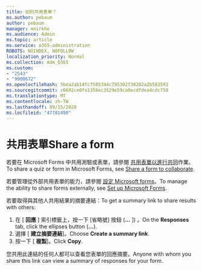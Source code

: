 ```yaml
---
title: 如何共用表單？
ms.author: pebaum
author: pebaum
manager: mnirkhe
ms.audience: Admin
ms.topic: article
ms.service: o365-administration
ROBOTS: NOINDEX, NOFOLLOW
localization_priority: Normal
ms.collection: Adm_O365
ms.custom:
- "2543"
- "9000672"
ms.openlocfilehash: 5bea2ab14fcf585344c795302f38202a2b582593
ms.sourcegitcommit: c6692ce0fa1358ec3529e59ca0ecdfdea4cdc759
ms.translationtype: MT
ms.contentlocale: zh-TW
ms.lasthandoff: 09/15/2020
ms.locfileid: "47781490"
---
```

# <a name="share-a-form"></a><span data-ttu-id="d2487-102">共用表單</span><span class="sxs-lookup"><span data-stu-id="d2487-102">Share a form</span></span>

<span data-ttu-id="d2487-103">若要在 Microsoft Forms 中共用測驗或表單，請參閱 [共用表單以進行共同](https://support.office.com/article/Share-a-form-to-collaborate-d5bb5cf0-8401-4c15-bb8c-8e108cd7e69b)作業。</span><span class="sxs-lookup"><span data-stu-id="d2487-103">To share a quiz or form in Microsoft Forms, see [Share a form to collaborate](https://support.office.com/article/Share-a-form-to-collaborate-d5bb5cf0-8401-4c15-bb8c-8e108cd7e69b).</span></span>

<span data-ttu-id="d2487-104">若要管理從外部共用表單的能力，請參閱 [設定 Microsoft forms](https://support.office.com/article/set-up-microsoft-forms-cc52287a-4550-464d-9a1b-457bf9df2240)。</span><span class="sxs-lookup"><span data-stu-id="d2487-104">To manage the ability to share forms externally, see [Set up Microsoft Forms](https://support.office.com/article/set-up-microsoft-forms-cc52287a-4550-464d-9a1b-457bf9df2240).</span></span> 

<span data-ttu-id="d2487-105">若要取得與其他人共用結果的摘要連結：</span><span class="sxs-lookup"><span data-stu-id="d2487-105">To get a summary link to share results with others:</span></span>

1. <span data-ttu-id="d2487-106">在 [ **回應** ] 索引標籤上，按一下 [省略號] 按鈕 (**...** ]) 。</span><span class="sxs-lookup"><span data-stu-id="d2487-106">On the **Responses** tab, click the ellipses button (**...**).</span></span>
3. <span data-ttu-id="d2487-107">選擇 [ **建立摘要連結**]。</span><span class="sxs-lookup"><span data-stu-id="d2487-107">Choose **Create a summary link**.</span></span>
4. <span data-ttu-id="d2487-108">按一下 [ **複製**]。</span><span class="sxs-lookup"><span data-stu-id="d2487-108">Click **Copy**.</span></span>

<span data-ttu-id="d2487-109">您共用此連結的任何人都可以查看您表單的回應摘要。</span><span class="sxs-lookup"><span data-stu-id="d2487-109">Anyone with whom you share this link can view a summary of responses for your form.</span></span>